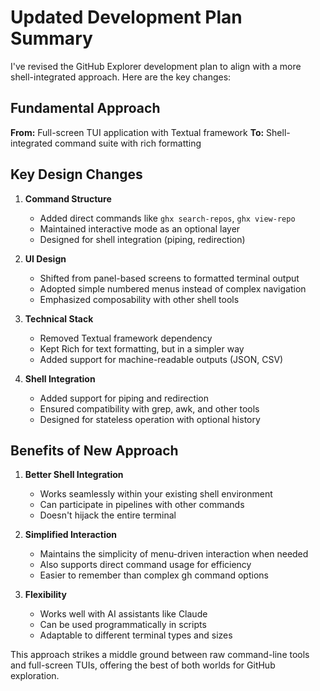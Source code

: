 # Updated Development Plan Summary

I've revised the GitHub Explorer development plan to align with a more shell-integrated approach. Here are the key changes:

## Fundamental Approach

**From:** Full-screen TUI application with Textual framework
**To:** Shell-integrated command suite with rich formatting

## Key Design Changes

1. **Command Structure**
   - Added direct commands like `ghx search-repos`, `ghx view-repo`
   - Maintained interactive mode as an optional layer
   - Designed for shell integration (piping, redirection)

2. **UI Design**
   - Shifted from panel-based screens to formatted terminal output
   - Adopted simple numbered menus instead of complex navigation
   - Emphasized composability with other shell tools

3. **Technical Stack**
   - Removed Textual framework dependency
   - Kept Rich for text formatting, but in a simpler way
   - Added support for machine-readable outputs (JSON, CSV)

4. **Shell Integration**
   - Added support for piping and redirection
   - Ensured compatibility with grep, awk, and other tools
   - Designed for stateless operation with optional history

## Benefits of New Approach

1. **Better Shell Integration**
   - Works seamlessly within your existing shell environment
   - Can participate in pipelines with other commands
   - Doesn't hijack the entire terminal

2. **Simplified Interaction**
   - Maintains the simplicity of menu-driven interaction when needed
   - Also supports direct command usage for efficiency
   - Easier to remember than complex gh command options

3. **Flexibility**
   - Works well with AI assistants like Claude
   - Can be used programmatically in scripts
   - Adaptable to different terminal types and sizes

This approach strikes a middle ground between raw command-line tools and full-screen TUIs, offering the best of both worlds for GitHub exploration.
